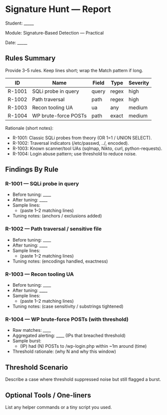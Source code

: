# Signature Hunt — Report

Student: _____

Module: Signature-Based Detection — Practical

Date: _____

## Rules Summary

Provide 3–5 rules. Keep lines short; wrap the Match pattern if long.

| ID | Name | Field | Type | Severity |
|----|------|-------|------|----------|
| R-1001 | SQLi probe in query | query | regex | high |
| R-1002 | Path traversal | path | regex | high |
| R-1003 | Recon tooling UA | ua | any | medium |
| R-1004 | WP brute-force POSTs | path | exact | medium |

Rationale (short notes):

- R-1001: Classic SQLi probes from theory (OR 1=1 / UNION SELECT).
- R-1002: Traversal indicators (/etc/passwd, ../, encoded).
- R-1003: Known scanner/tool UAs (sqlmap, Nikto, curl, python-requests).
- R-1004: Login abuse pattern; use threshold to reduce noise.

## Findings By Rule

### R-1001 — SQLi probe in query

- Before tuning: ____
- After tuning: ____
- Sample lines:
  - (paste 1–2 matching lines)
- Tuning notes: (anchors / exclusions added)

### R-1002 — Path traversal / sensitive file

- Before tuning: ____
- After tuning: ____
- Sample lines:
  - (paste 1–2 matching lines)
- Tuning notes: (encodings handled, exactness)

### R-1003 — Recon tooling UA

- Before tuning: ____
- After tuning: ____
- Sample lines:
  - (paste 1–2 matching lines)
- Tuning notes: (case sensitivity / substrings tightened)

### R-1004 — WP brute-force POSTs (with threshold)

- Raw matches: ____
- Aggregated alerting: ____ (IPs that breached threshold)
- Sample burst:
  - (IP) had (N) POSTs to /wp-login.php within ~1m around (time)
- Threshold rationale: (why N and why this window)

## Threshold Scenario

Describe a case where threshold suppressed noise but still flagged a burst.

## Optional Tools / One-liners

List any helper commands or a tiny script you used.
